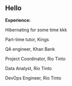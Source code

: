 ## Hello

<!--
**anuushka/anuushka** is a ✨ _special_ ✨ repository because its `README.md` (this file) appears on your GitHub profile.
-->
**Experience:**

Hibernating for some time kkk

Part-time tutor, Kings

QA engineer, Khan Bank

Project Coordinator, Rio Tinto

Data Analyst, Rio Tinto

DevOps Engineer, Rio Tinto
